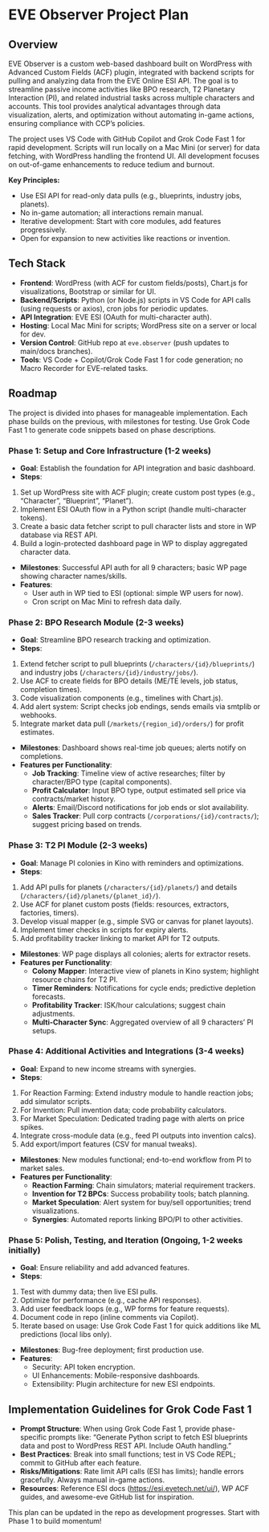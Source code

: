 # EVE Observer Project Plan

## Overview

EVE Observer is a custom web-based dashboard built on WordPress with Advanced Custom Fields (ACF) plugin, integrated with backend scripts for pulling and analyzing data from the EVE Online ESI API. The goal is to streamline passive income activities like BPO research, T2 Planetary Interaction (PI), and related industrial tasks across multiple characters and accounts. This tool provides analytical advantages through data visualization, alerts, and optimization without automating in-game actions, ensuring compliance with CCP’s policies.

The project uses VS Code with GitHub Copilot and Grok Code Fast 1 for rapid development. Scripts will run locally on a Mac Mini (or server) for data fetching, with WordPress handling the frontend UI. All development focuses on out-of-game enhancements to reduce tedium and burnout.

**Key Principles:**

- Use ESI API for read-only data pulls (e.g., blueprints, industry jobs, planets).
- No in-game automation; all interactions remain manual.
- Iterative development: Start with core modules, add features progressively.
- Open for expansion to new activities like reactions or invention.

## Tech Stack

- **Frontend**: WordPress (with ACF for custom fields/posts), Chart.js for visualizations, Bootstrap or similar for UI.
- **Backend/Scripts**: Python (or Node.js) scripts in VS Code for API calls (using requests or axios), cron jobs for periodic updates.
- **API Integration**: EVE ESI (OAuth for multi-character auth).
- **Hosting**: Local Mac Mini for scripts; WordPress site on a server or local for dev.
- **Version Control**: GitHub repo at `eve.observer` (push updates to main/docs branches).
- **Tools**: VS Code + Copilot/Grok Code Fast 1 for code generation; no Macro Recorder for EVE-related tasks.

## Roadmap

The project is divided into phases for manageable implementation. Each phase builds on the previous, with milestones for testing. Use Grok Code Fast 1 to generate code snippets based on phase descriptions.

### Phase 1: Setup and Core Infrastructure (1-2 weeks)

- **Goal**: Establish the foundation for API integration and basic dashboard.
- **Steps**:
1. Set up WordPress site with ACF plugin; create custom post types (e.g., “Character”, “Blueprint”, “Planet”).
2. Implement ESI OAuth flow in a Python script (handle multi-character tokens).
3. Create a basic data fetcher script to pull character lists and store in WP database via REST API.
4. Build a login-protected dashboard page in WP to display aggregated character data.
- **Milestones**: Successful API auth for all 9 characters; basic WP page showing character names/skills.
- **Features**:
  - User auth in WP tied to ESI (optional: simple WP users for now).
  - Cron script on Mac Mini to refresh data daily.

### Phase 2: BPO Research Module (2-3 weeks)

- **Goal**: Streamline BPO research tracking and optimization.
- **Steps**:
1. Extend fetcher script to pull blueprints (`/characters/{id}/blueprints/`) and industry jobs (`/characters/{id}/industry/jobs/`).
2. Use ACF to create fields for BPO details (ME/TE levels, job status, completion times).
3. Code visualization components (e.g., timelines with Chart.js).
4. Add alert system: Script checks job endings, sends emails via smtplib or webhooks.
5. Integrate market data pull (`/markets/{region_id}/orders/`) for profit estimates.
- **Milestones**: Dashboard shows real-time job queues; alerts notify on completions.
- **Features per Functionality**:
  - **Job Tracking**: Timeline view of active researches; filter by character/BPO type (capital components).
  - **Profit Calculator**: Input BPO type, output estimated sell price via contracts/market history.
  - **Alerts**: Email/Discord notifications for job ends or slot availability.
  - **Sales Tracker**: Pull corp contracts (`/corporations/{id}/contracts/`); suggest pricing based on trends.

### Phase 3: T2 PI Module (2-3 weeks)

- **Goal**: Manage PI colonies in Kino with reminders and optimizations.
- **Steps**:
1. Add API pulls for planets (`/characters/{id}/planets/`) and details (`/characters/{id}/planets/{planet_id}/`).
2. Use ACF for planet custom posts (fields: resources, extractors, factories, timers).
3. Develop visual mapper (e.g., simple SVG or canvas for planet layouts).
4. Implement timer checks in scripts for expiry alerts.
5. Add profitability tracker linking to market API for T2 outputs.
- **Milestones**: WP page displays all colonies; alerts for extractor resets.
- **Features per Functionality**:
  - **Colony Mapper**: Interactive view of planets in Kino system; highlight resource chains for T2 PI.
  - **Timer Reminders**: Notifications for cycle ends; predictive depletion forecasts.
  - **Profitability Tracker**: ISK/hour calculations; suggest chain adjustments.
  - **Multi-Character Sync**: Aggregated overview of all 9 characters’ PI setups.

### Phase 4: Additional Activities and Integrations (3-4 weeks)

- **Goal**: Expand to new income streams with synergies.
- **Steps**:
1. For Reaction Farming: Extend industry module to handle reaction jobs; add simulator scripts.
2. For Invention: Pull invention data; code probability calculators.
3. For Market Speculation: Dedicated trading page with alerts on price spikes.
4. Integrate cross-module data (e.g., feed PI outputs into invention calcs).
5. Add export/import features (CSV for manual tweaks).
- **Milestones**: New modules functional; end-to-end workflow from PI to market sales.
- **Features per Functionality**:
  - **Reaction Farming**: Chain simulators; material requirement trackers.
  - **Invention for T2 BPCs**: Success probability tools; batch planning.
  - **Market Speculation**: Alert system for buy/sell opportunities; trend visualizations.
  - **Synergies**: Automated reports linking BPO/PI to other activities.

### Phase 5: Polish, Testing, and Iteration (Ongoing, 1-2 weeks initially)

- **Goal**: Ensure reliability and add advanced features.
- **Steps**:
1. Test with dummy data; then live ESI pulls.
2. Optimize for performance (e.g., cache API responses).
3. Add user feedback loops (e.g., WP forms for feature requests).
4. Document code in repo (inline comments via Copilot).
5. Iterate based on usage: Use Grok Code Fast 1 for quick additions like ML predictions (local libs only).
- **Milestones**: Bug-free deployment; first production use.
- **Features**:
  - Security: API token encryption.
  - UI Enhancements: Mobile-responsive dashboards.
  - Extensibility: Plugin architecture for new ESI endpoints.

## Implementation Guidelines for Grok Code Fast 1

- **Prompt Structure**: When using Grok Code Fast 1, provide phase-specific prompts like: “Generate Python script to fetch ESI blueprints data and post to WordPress REST API. Include OAuth handling.”
- **Best Practices**: Break into small functions; test in VS Code REPL; commit to GitHub after each feature.
- **Risks/Mitigations**: Rate limit API calls (ESI has limits); handle errors gracefully. Always manual in-game actions.
- **Resources**: Reference ESI docs (https://esi.evetech.net/ui/), WP ACF guides, and awesome-eve GitHub list for inspiration.

This plan can be updated in the repo as development progresses. Start with Phase 1 to build momentum!